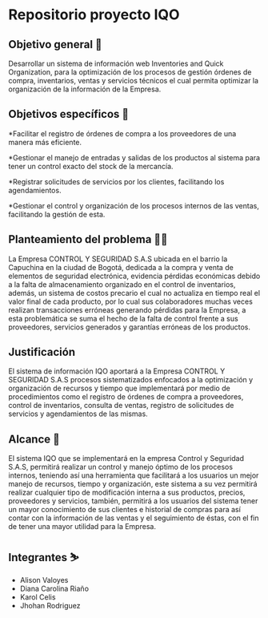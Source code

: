 # Repositorio proyecto IQO

## Objetivo general 🎯

Desarrollar un sistema de información web Inventories and Quick Organization, para la optimización de los procesos de gestión órdenes de compra, inventarios, ventas y servicios técnicos el cual permita optimizar la organización de la información de la Empresa. 

## Objetivos específicos 🎯 

*Facilitar el registro de órdenes de compra a los proveedores de una manera más eficiente.

*Gestionar el manejo de entradas y salidas de los productos al sistema para tener un control exacto del stock de la mercancía.

*Registrar solicitudes de servicios por los clientes, facilitando los agendamientos. 

*Gestionar el control y organización de los procesos internos de las ventas, facilitando la gestión de esta.


## Planteamiento del problema 😵‍💫

La Empresa CONTROL Y SEGURIDAD S.A.S ubicada en el barrio la Capuchina en la ciudad de Bogotá, dedicada a la compra y venta de elementos de seguridad electrónica, evidencia pérdidas económicas  debido a la falta de almacenamiento organizado en el control de inventarios, además, un sistema de costos precario el cual no actualiza en tiempo real el valor final de cada producto, por lo cual sus colaboradores muchas veces  realizan transacciones erróneas generando pérdidas para la Empresa, a esta problemática se suma el hecho de la falta de control frente a sus proveedores, servicios generados y garantías erróneas de los productos.

## Justificación 

El sistema de información IQO aportará a la Empresa CONTROL Y SEGURIDAD S.A.S procesos sistematizados enfocados a la optimización y organización de recursos y tiempo que implementará por medio de procedimientos como el registro de órdenes de compra a proveedores, control de inventarios, consulta de ventas, registro de solicitudes de servicios y agendamientos de las mismas.

## Alcance 🚀

El sistema IQO que se implementará en la empresa Control y Seguridad S.A.S, permitirá realizar un control y manejo óptimo de los procesos internos, teniendo así una herramienta que facilitará a los usuarios un mejor manejo de recursos, tiempo y organización, este sistema a su vez permitirá realizar cualquier tipo de modificación interna a sus productos, precios, proveedores y servicios, también, permitirá a los usuarios del sistema tener un mayor conocimiento de sus clientes e historial de compras para así contar con la información de las ventas y el seguimiento de éstas, con el fin de tener una mayor utilidad para la Empresa.

## Integrantes ⛷️
* Alison Valoyes
* Diana Carolina Riaño
* Karol Celis
* Jhohan Rodriguez
